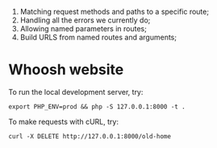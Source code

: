 1. Matching request methods and paths to a specific route;
2. Handling all the errors we currently do;
3. Allowing named parameters in routes;
4. Build URLS from named routes and arguments;


# Whoosh website

To run the local development server, try:

```
export PHP_ENV=prod && php -S 127.0.0.1:8000 -t .
```

To make requests with cURL, try:

```
curl -X DELETE http://127.0.0.1:8000/old-home
```
